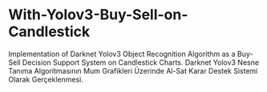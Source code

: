 # With-Yolov3-Buy-Sell-on-Candlestick
Implementation of Darknet Yolov3 Object Recognition Algorithm as a Buy-Sell Decision Support System on Candlestick Charts.
Darknet Yolov3 Nesne Tanıma Algoritmasının Mum Grafikleri Üzerinde Al-Sat Karar Destek Sistemi Olarak Gerçeklenmesi.
